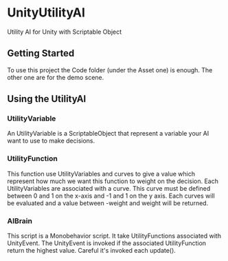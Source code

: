 # UnityUtilityAI
Utility AI for Unity with Scriptable Object

## Getting Started
To use this project the Code folder (under the Asset one) is enough.
The other one are for the demo scene.

## Using the UtilityAI

### UtilityVariable

An UtilityVariable is a ScriptableObject that represent a variable your AI want to use to make decisions.

### UtilityFunction

This function use UtilityVariables and curves to give a value which represent how much we want this function to weight on the decision.
Each UtilityVariables are associated with a curve. This curve must be defined between 0 and 1 on the x-axis and -1 and 1 on the y axis.
Each curves will be evaluated and a value between -weight and weight will be returned.


### AIBrain

This script is a Monobehavior script.
It take UtilityFunctions associated with UnityEvent. The UnityEvent is invoked if the associated UtilityFunction return the highest value. Careful it's invoked each update().
